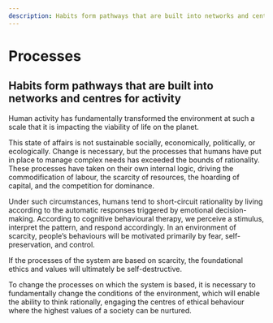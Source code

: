 ```yaml
---
description: Habits form pathways that are built into networks and centres for activity
---
```


# Processes

## Habits form pathways that are built into networks and centres for activity

Human activity has fundamentally transformed the environment at such a scale that it is impacting the viability of life on the planet.

This state of affairs is not sustainable socially, economically, politically, or ecologically. Change is necessary, but the processes that humans have put in place to manage complex needs has exceeded the bounds of rationality. These processes have taken on their own internal logic, driving the commodification of labour, the scarcity of resources, the hoarding of capital, and the competition for dominance.

Under such circumstances, humans tend to short-circuit rationality by living according to the automatic responses triggered by emotional decision-making. According to cognitive behavioural therapy, we perceive a stimulus, interpret the pattern, and respond accordingly. In an environment of scarcity, people’s behaviours will be motivated primarily by fear, self-preservation, and control.

If the processes of the system are based on scarcity, the foundational ethics and values will ultimately be self-destructive.

To change the processes on which the system is based, it is necessary to fundamentally change the conditions of the environment, which will enable the ability to think rationally, engaging the centres of ethical behaviour where the highest values of a society can be nurtured.
